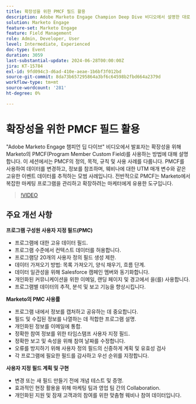 ```yaml
---
title: 확장성을 위한 PMCF 필드 활용
description: Adobe Marketo Engage Champion Deep Dive 비디오에서 설명한 대로 데이터 관리, 개인화된 커뮤니케이션 및 정확한 보고를 위한 모범 사례를 포함하여 확장성을 위해 Marketo의 PMCF(Program Member Custom Field)를 활용하는 방법에 대해 알아봅니다.
solution: Marketo Engage
feature-set: Marketo Engage
feature: Field Management
role: Admin, Developer, User
level: Intermediate, Experienced
doc-type: Event
duration: 3059
last-substantial-update: 2024-06-28T00:00:00Z
jira: KT-15784
exl-id: 9fd094c3-d6ad-410e-aeae-1b6bf3f012bd
source-git-commit: 8da73b657295864a3bf6c64598b2fbd664a2379d
workflow-type: tm+mt
source-wordcount: '281'
ht-degree: 0%

---
```


# 확장성을 위한 PMCF 필드 활용

&quot;Adobe Marketo Engage 챔피언 딥 다이브&quot; 비디오에서 발표자는 확장성을 위해 Marketo의 PMCF(Program Member Custom Field)를 사용하는 방법에 대해 설명합니다. 이 세션에서는 PMCF의 정의, 목적, 규칙 및 사용 사례를 다룹니다. PMCF를 사용하여 데이터를 변경하고, 정보를 참조하며, 웨비나에 대한 UTM 매개 변수와 같은 고유한 이벤트 데이터를 추적하는 모범 사례입니다. 전반적으로 PMCF는 Marketo에서 복잡한 마케팅 프로그램을 관리하고 확장하려는 마케터에게 유용한 도구입니다.

>[!VIDEO](https://video.tv.adobe.com/v/3430531/?learn=on)

## 주요 개선 사항

**프로그램 구성원 사용자 지정 필드(PMC)**

* 프로그램에 대한 고유 데이터 필드.
* 프로그램 수준에서 컨텍스트 데이터를 허용합니다.
* 프로그램당 20개의 사용자 정의 필드 생성 제한.
* 데이터 가져오기 방법: 목록 가져오기, 양식 채우기, 흐름 단계.
* 데이터 일관성을 위해 Salesforce 캠페인 멤버와 동기화합니다.
* 개인화된 커뮤니케이션을 위한 이메일, 랜딩 페이지 및 경고에서 을(를) 사용합니다.
* 프로그램별 데이터의 추적, 분석 및 보고 기능을 향상시킵니다.

**Marketo의 PMC 사용률**

* 프로그램 내에서 정보를 캡처하고 공유하는 데 중요합니다.
* 필드 및 수집된 정보를 나열하는 데 적합한 프로그램 설명.
* 개인화된 정보를 이메일에 통합.
* 정확한 참여 정보를 위한 타임스탬프 사용자 지정 필드.
* 정확한 보고 및 속성을 위해 참여 날짜를 수정합니다.
* 오류를 방지하기 위해 사용자 정의 필드의 신중하게 계획 및 유효성 검사
* 각 프로그램에 필요한 필드를 감사하고 우선 순위를 지정합니다.

**사용자 지정 필드 계획 및 구현**

* 변경 또는 새 필드 만들기 전에 개념 테스트 및 증명.
* 효과적인 현장 활용을 위해 마케팅 팀과 영업 팀 간의 Collaboration.
* 개인화된 지원 및 잠재 고객과의 참여를 위한 맞춤형 웨비나 참여 데이터입니다.
